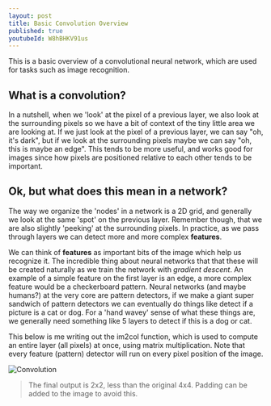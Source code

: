```yaml
---
layout: post
title: Basic Convolution Overview
published: true
youtubeId: W8hBHKV91us
---
```


This is a basic overview of a convolutional neural network, which are used for tasks such as image recognition. 

## What is a convolution?

In a nutshell, when we 'look' at the pixel of a previous layer, we also look at the surrounding pixels so we have a bit of context of the tiny little area we are looking at. If we just look at the pixel of a previous layer, we can say "oh, it's dark", but if we look at the surrounding pixels maybe we can say "oh, this is maybe an edge". This tends to be more useful, and works good for images since how pixels are positioned relative to each other tends to be important.

## Ok, but what does this mean in a network?

The way we organize the 'nodes' in a network is a 2D grid, and generally we look at the same 'spot' on the previous layer. Remember though, that we are also slightly 'peeking' at the surrounding pixels. In practice, as we pass through layers we can detect more and more complex **features**.

We can think of **features** as important bits of the image which help us recognize it. The incredible thing about neural networks that that these will be created naturally as we train the network with _gradient descent_. An example of a simple feature on the first layer is an edge, a more complex feature would be a checkerboard pattern. Neural networks (and maybe humans?) at the very core are pattern detectors, if we make a giant super sandwich of pattern detectors we can eventually do things like detect if a picture is a cat or dog. For a 'hand wavey' sense of what these things are, we generally need something like 5 layers to detect if this is a dog or cat.

This below is me writing out the im2col function, which is used to compute an entire layer (all pixels) at once, using matrix multiplication. Note that every feature (pattern) detector will run on every pixel position of the image.

![Convolution]({{site.baseurl}}/images/convolution1.jpg)

> The final output is 2x2, less than the original 4x4. Padding can be added to the image to avoid this.
